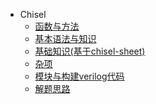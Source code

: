 * Chisel
   * [函数与方法](函数与方法/)
   * [基本语法与知识](基本语法与知识.md)
   * [基础知识(基于chisel-sheet)](基础知识(基于chisel-sheet).md)
   * [杂项](杂项/)
   * [模块与构建verilog代码](模块与构建verilog代码.md)
   * [解题思路](解题思路.md)

